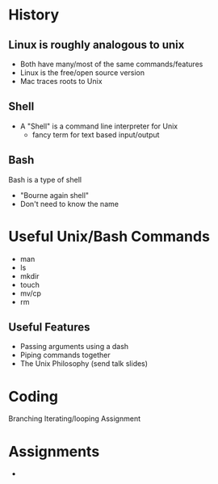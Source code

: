 # History

## Linux is roughly analogous to unix

 * Both have many/most of the same commands/features
 * Linux is the free/open source version
 * Mac traces roots to Unix

## Shell

 * A "Shell" is a command line interpreter for Unix
    * fancy term for text based input/output

## Bash

Bash is a type of shell

 * "Bourne again shell"
 * Don't need to know the name

# Useful Unix/Bash Commands

 * man
 * ls
 * mkdir
 * touch
 * mv/cp
 * rm

## Useful Features

 * Passing arguments using a dash
 * Piping commands together
 * The Unix Philosophy (send talk slides)


# Coding

Branching
Iterating/looping
Assignment


# Assignments

 * 

